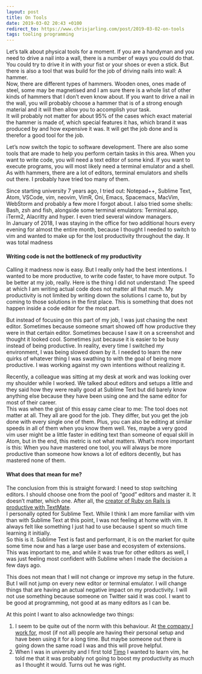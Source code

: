 ```yaml
---
layout: post
title: On Tools
date: 2019-03-02 20:43 +0100
redirect_to: https://www.chrisjarling.com/post/2019-03-02-on-tools
tags: tooling programming
---
```


Let’s talk about physical tools for a moment. If you are a handyman and you need to drive a nail into a wall, there is a number of ways you could do that. You could try to drive it in with your fist or your shoes or even a stick. But there is also a tool that was build for the job of driving nails into wall: A hammer.   
Now, there are different types of hammers. Wooden ones, ones made of steel, some may be magnetised and I am sure there is a whole list of other kinds of hammers that I don’t even know about.  If you want to drive a nail in the wall, you will probably choose a hammer that is of a strong enough material and it will then allow you to accomplish your task.  
It will probably not matter for about 95% of the cases which exact material the hammer is made of, which special features it has, which brand it was produced by and how expensive it was. It will get the job done and is therefor a good tool for the job. 

Let’s now switch the topic to software development. There are also some tools that are made to help you perform certain tasks in this area. When you want to write code, you will need a text editor of some kind. If you want to execute programs, you will most likely need a terminal emulator and a shell. As with hammers, there are a lot of editors, terminal emulators and shells out there. I probably have tried too many of them.

Since starting university 7 years ago, I tried out: Notepad++, Sublime Text, Atom, VSCode, vim, neovim, VimR, Oni, Emacs, Spacemacs, MacVim, WebStorm and probably a few more I forgot about. I also tried some shells: Bash, zsh and fish, alongside some terminal emulators: Terminal.app, iTerm2, Alacritty and hyper. I even tried several window managers.  
In January of 2018, I was staying in the office for two additional hours every evening for almost the entire month, because I thought I needed to switch to vim and wanted to make up for the lost productivity throughout the day. It was total madness

#### Writing code is not the bottleneck of my productivity 
Calling it madness now is easy. But I really only had the best intentions. I wanted to be more productive, to write code faster, to have more output. To be better at my job, really. Here is the thing I did not understand: The speed at which I am writing actual code does not matter all that much. My productivity is not limited by writing down the solutions I came to, but by coming to those solutions in the first place. This is something that does not happen inside a code editor for the most part.

But instead of focusing on this part of my job, I was just chasing the next editor. Sometimes because someone smart showed off how productive they were in that certain editor. Sometimes because I saw it on a screenshot and thought it looked cool. Sometimes just because it is easier to be busy instead of being productive. In reality, every time I switched my environment, I was being slowed down by it. I needed to learn the new quirks of whatever thing I was swathing to with the goal of being more productive. I was working against my own intentions without realizing it.

Recently, a colleague was sitting at my desk at work and was looking over my shoulder while I worked. We talked about editors and setups a little and they said how they were really good at Sublime Text but did barely know anything else because they have been using one and the same editor for most of their career.  
This was when the gist of this essay came clear to me: The tool does not matter at all. They all are good for the job. They differ, but you get the job done with every single one of them. Plus, you can also be editing at similar speeds in all of them when you know them well. Yes, maybe a very good vim user might be a little faster in editing text than someone of equal skill in Atom, but in the end, this metric is not what matters. What’s more important is this: When you have mastered one tool, you will always be more productive than someone how knows a lot of editors decently, but has mastered none of them.

#### What does that mean for me?
The conclusion from this is straight forward: I need to stop switching editors. I should choose one from the pool of “good” editors and master it. It doesn’t matter, which one. After all, the [creator of Ruby on Rails is productive with TextMate](https://www.youtube.com/watch?v=m1jOWu7woKM).  
I personally opted for Sublime Text. While I think I am more familiar with vim than with Sublime Text at this point, I was not feeling at home with vim. It always felt like something I just had to use because I spent so much time learning it initially.  
So this is it. Sublime Text is fast and performant, it is on the market for quite some time now and has a large user base and ecosystem of extensions. This was important to me, and while it was true for other editors as well, I was just feeling most confident with Sublime when I made the decision a few days ago.

This does not mean that I will not change or improve my setup in the future. But I will not jump on every new editor or terminal emulator. I will change things that are having an actual negative impact on my productivity. I will not use something because someone on Twitter said it was cool. I want to be good at programming, not good at as many editors as I can be.

At this point I want to also acknowledge two things:
1. I seem to be quite out of the norm with this behaviour. At [the company I work for](https://www.railslove.com/), most (if not all) people are having their personal setup and have been using it for a long time. But maybe someone out there is going down the same road I was and this will prove helpful.
2. When I was in university and I first told [Timo](https://timomeh.de/) I wanted to learn vim, he told me that it was probably not going to boost my productivity as much as I thought it would. Turns out he was right.
